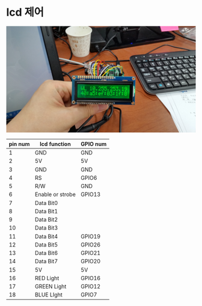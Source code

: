 # lcd 제어

![LCD running !](picture.jpg)

|pin num|lcd function|GPIO num|
|---|---|---|
|1|GND| GND|
|2|5V|5V|
|3|GND|GND|
|4|RS|GPIO6|
|5|R/W|GND|
|6|Enable or strobe|GPIO13|
|7|Data Bit0||
|8|Data Bit1||
|9|Data Bit2||
|10|Data Bit3||
|11|Data Bit4|GPIO19|
|12|Data Bit5|GPIO26|
|13|Data Bit6|GPIO21|
|14|Data Bit7|GPIO20|
|15|5V|5V|
|16|RED Light|GPIO16|
|17|GREEN Light|GPIO12|
|18|BLUE LIght|GPIO7|
